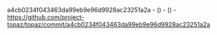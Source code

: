a4cb0234f043463da99eb9e96d9928ac23251a2a -  () -  () - https://github.com/project-topaz/topaz/commit/a4cb0234f043463da99eb9e96d9928ac23251a2a
